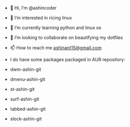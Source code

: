 - 👋 Hi, I’m @ashincoder
- 👀 I’m interested in ricing linux   
- 🌱 I’m currently learning python and linux os 
- 💞️ I’m looking to collaborate on beautifying my dotfiles   
- 📫 How to reach me ashinant15@gmail.com

- I do have some packages packaged in AUR repository:
-   dwm-ashin-git
-   dmenu-ashin-git
-   st-ashin-git
-   surf-ashin-git
-   tabbed-ashin-git
-   slock-ashin-git
<!---
ashincoder/ashincoder is a ✨ special ✨ repository because its `README.md` (this file) appears on your GitHub profile.
You can click the Preview link to take a look at your changes.
--->
